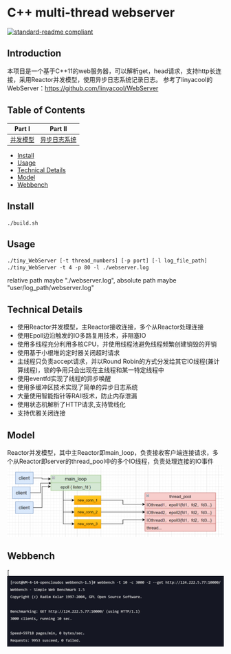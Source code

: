 # C++ multi-thread webserver

[![standard-readme compliant](https://img.shields.io/badge/readme%20style-standard-brightgreen.svg?style=flat-square)](https://github.com/RichardLitt/standard-readme)  

## Introduction
本项目是一个基于C++11的web服务器，可以解析get，head请求，支持http长连接，采用Reactor并发模型，使用异步日志系统记录日志。
参考了linyacool的WebServer：https://github.com/linyacool/WebServer

## Table of Contents

| Part Ⅰ | Part Ⅱ |
| :--------: | :---------: |
| [并发模型](https://github.com/UraraO/tiny_WebServer/tree/main/doc/concurrency_frame.md)|[异步日志系统](https://github.com/UraraO/tiny_WebServer/tree/main/doc/Log_system.md)|

- [Install](#install)
- [Usage](#usage)
- [Technical Details](#technical-details)
- [Model](#model)
- [Webbench](#webbench)

## Install
	./build.sh

## Usage
	./tiny_WebServer [-t thread_numbers] [-p port] [-l log_file_path]
	./tiny_WebServer -t 4 -p 80 -l ./webserver.log
relative path maybe "./webserver.log", absolute path maybe "user/log_path/webserver.log"

## Technical Details
- 使用Reactor并发模型，主Reactor接收连接，多个从Reactor处理连接
- 使用Epoll边沿触发的IO多路复用技术，非阻塞IO
- 使用多线程充分利用多核CPU，并使用线程池避免线程频繁创建销毁的开销
- 使用基于小根堆的定时器关闭超时请求
- 主线程只负责accept请求，并以Round Robin的方式分发给其它IO线程(兼计算线程)，锁的争用只会出现在主线程和某一特定线程中
- 使用eventfd实现了线程的异步唤醒
- 使用多缓冲区技术实现了简单的异步日志系统
- 大量使用智能指针等RAII技术，防止内存泄漏
- 使用状态机解析了HTTP请求,支持管线化
- 支持优雅关闭连接

## Model
Reactor并发模型，其中主Reactor即main_loop，负责接收客户端连接请求，多个从Reactor即server的thread_pool中的多个IO线程，负责处理连接的IO事件
![并发模型](https://github.com/UraraO/tiny_webserver/blob/main/doc/concurrency_frame.jpg)

## Webbench
[![压力测试结果](https://github.com/UraraO/tiny_webserver/blob/main/doc/webbench_result.jpg)

